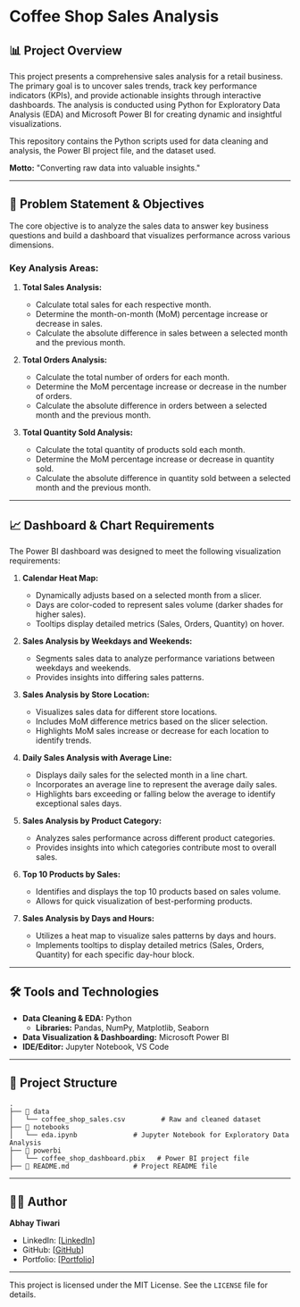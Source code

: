 # Coffee Shop Sales Analysis 

## 📊 Project Overview

This project presents a comprehensive sales analysis for a retail business. The primary goal is to uncover sales trends, track key performance indicators (KPIs), and provide actionable insights through interactive dashboards. The analysis is conducted using Python for Exploratory Data Analysis (EDA) and Microsoft Power BI for creating dynamic and insightful visualizations.

This repository contains the Python scripts used for data cleaning and analysis, the Power BI project file, and the dataset used.

**Motto:** "Converting raw data into valuable insights."

---

## 🎯 Problem Statement & Objectives

The core objective is to analyze the sales data to answer key business questions and build a dashboard that visualizes performance across various dimensions.

### Key Analysis Areas:

1.  **Total Sales Analysis:**
    * Calculate total sales for each respective month.
    * Determine the month-on-month (MoM) percentage increase or decrease in sales.
    * Calculate the absolute difference in sales between a selected month and the previous month.

2.  **Total Orders Analysis:**
    * Calculate the total number of orders for each month.
    * Determine the MoM percentage increase or decrease in the number of orders.
    * Calculate the absolute difference in orders between a selected month and the previous month.

3.  **Total Quantity Sold Analysis:**
    * Calculate the total quantity of products sold each month.
    * Determine the MoM percentage increase or decrease in quantity sold.
    * Calculate the absolute difference in quantity sold between a selected month and the previous month.

---

## 📈 Dashboard & Chart Requirements

The Power BI dashboard was designed to meet the following visualization requirements:

1.  **Calendar Heat Map:**
    * Dynamically adjusts based on a selected month from a slicer.
    * Days are color-coded to represent sales volume (darker shades for higher sales).
    * Tooltips display detailed metrics (Sales, Orders, Quantity) on hover.

2.  **Sales Analysis by Weekdays and Weekends:**
    * Segments sales data to analyze performance variations between weekdays and weekends.
    * Provides insights into differing sales patterns.

3.  **Sales Analysis by Store Location:**
    * Visualizes sales data for different store locations.
    * Includes MoM difference metrics based on the slicer selection.
    * Highlights MoM sales increase or decrease for each location to identify trends.

4.  **Daily Sales Analysis with Average Line:**
    * Displays daily sales for the selected month in a line chart.
    * Incorporates an average line to represent the average daily sales.
    * Highlights bars exceeding or falling below the average to identify exceptional sales days.

5.  **Sales Analysis by Product Category:**
    * Analyzes sales performance across different product categories.
    * Provides insights into which categories contribute most to overall sales.

6.  **Top 10 Products by Sales:**
    * Identifies and displays the top 10 products based on sales volume.
    * Allows for quick visualization of best-performing products.

7.  **Sales Analysis by Days and Hours:**
    * Utilizes a heat map to visualize sales patterns by days and hours.
    * Implements tooltips to display detailed metrics (Sales, Orders, Quantity) for each specific day-hour block.

---

## 🛠️ Tools and Technologies

* **Data Cleaning & EDA:** Python
    * **Libraries:** Pandas, NumPy, Matplotlib, Seaborn
* **Data Visualization & Dashboarding:** Microsoft Power BI
* **IDE/Editor:** Jupyter Notebook, VS Code

---

## 📂 Project Structure

```
.
├── 📂 data
│   └── coffee_shop_sales.csv         # Raw and cleaned dataset
├── 📂 notebooks
│   └── eda.ipynb              # Jupyter Notebook for Exploratory Data Analysis
├── 📂 powerbi
│   └── coffee_shop_dashboard.pbix   # Power BI project file
├── 📜 README.md                # Project README file
```

---

## 👨‍💻 Author

**Abhay Tiwari**
* LinkedIn: [[LinkedIn](https://www.linkedin.com/in/thekushak/)]
* GitHub: [[GitHub](https://github.com/thekushak0003)]
* Portfolio: [[Portfolio](https://github.com/thekushak0003/Abhay-Tiwari)]

---


This project is licensed under the MIT License. See the `LICENSE` file for details.
